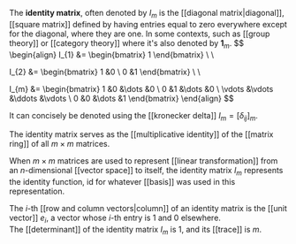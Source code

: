 
The **identity matrix**, often denoted by $I_{m}$ is the [[diagonal matrix|diagonal]], [[square matrix]] defined by having entries equal to zero everywhere except for the diagonal, where they are one. In some contexts, such as [[group theory]] or [[category theory]] where it's also denoted by $\mathbf{1}_{m}$.
$$
\begin{align}
I_{1} &= \begin{bmatrix}
1
\end{bmatrix} \\ \\

I_{2} &= \begin{bmatrix}
1 &0 \\
0 &1
\end{bmatrix} \\ \\

I_{m} &=
\begin{bmatrix}
1 &0 &\dots &0 \\
0 &1 &\dots &0 \\
\vdots &\vdots &\ddots &\vdots  \\
0 &0 &\dots &1
\end{bmatrix}
\end{align}
$$

It can concisely be denoted using the [[kronecker delta]]  $I_{m} = [\delta_{ij}]_{m}$.

The identity matrix serves as the [[multiplicative identity]] of the [[matrix ring]] of all $m \times m$ matrices.

When $m \times m$ matrices are used to represent [[linear transformation]] from an $n$-dimensional [[vector space]]
to itself, the identity matrix $I_{m}$ represents the identity function, $\mathsf{id}$ for whatever [[basis]] was used in this representation.

The $i$-th [[row and column vectors|column]] of an identity matrix is the [[unit vector]] $e_{i}$, a vector whose $i$-th entry is $1$ and $0$ elsewhere. The [[determinant]] of the identity matrix $I_{m}$ is $1$, and its [[trace]] is $m$.


